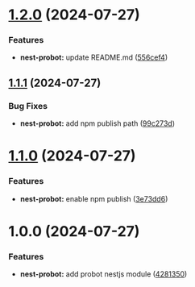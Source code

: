 # [1.2.0](https://github.com/hive-o/packages/compare/nest-probot-v1.1.1...nest-probot-v1.2.0) (2024-07-27)


### Features

* **nest-probot:** update README.md ([556cef4](https://github.com/hive-o/packages/commit/556cef46554e9bd05eb272c4f790e11f958d4720))

## [1.1.1](https://github.com/hive-o/packages/compare/nest-probot-v1.1.0...nest-probot-v1.1.1) (2024-07-27)


### Bug Fixes

* **nest-probot:** add npm publish path ([99c273d](https://github.com/hive-o/packages/commit/99c273dd27e6b7f75ca0a82df596ac746e83b7a2))

# [1.1.0](https://github.com/hive-o/packages/compare/nest-probot-v1.0.0...nest-probot-v1.1.0) (2024-07-27)


### Features

* **nest-probot:** enable npm publish ([3e73dd6](https://github.com/hive-o/packages/commit/3e73dd6fe55e67cfebe874f054699be1a03f90ba))

# 1.0.0 (2024-07-27)


### Features

* **nest-probot:** add probot nestjs module ([4281350](https://github.com/hive-o/packages/commit/428135004ea8b2ca9eeafdfd48f8e62da6b29e95))
